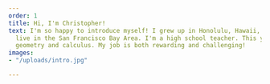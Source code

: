 ```yaml
---
order: 1
title: Hi, I'm Christopher!
text: I'm so happy to introduce myself! I grew up in Honolulu, Hawaii, and I currently
  live in the San Francisco Bay Area. I'm a high school teacher. This year I'm teaching
  geometry and calculus. My job is both rewarding and challenging!
images:
- "/uploads/intro.jpg"

---
```

